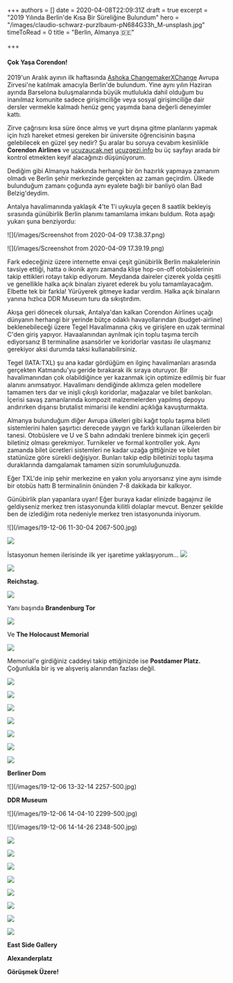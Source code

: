 +++
authors = []
date = 2020-04-08T22:09:31Z
draft = true
excerpt = "2019 Yılında Berlin'de Kısa Bir Süreliğine Bulundum"
hero = "/images/claudio-schwarz-purzlbaum-pN684G33h_M-unsplash.jpg"
timeToRead = 0
title = "Berlin, Almanya 🇩🇪️"

+++
#### Çok Yaşa Corendon!

2019'un Aralık ayının ilk haftasında [Ashoka ChangemakerXChange](https://changemakerxchange.org/) Avrupa Zirvesi'ne katılmak amacıyla Berlin'de bulundum. Yine aynı yılın Haziran ayında Barselona buluşmalarında büyük mutlulukla dahil olduğum bu inanılmaz komunite sadece girişimciliğe veya sosyal girişimciliğe dair dersler vermekle kalmadı henüz genç yaşımda bana değerli deneyimler kattı.

Zirve çağrısını kısa süre önce almış ve yurt dışına gitme planlarını yapmak için hızlı hareket etmesi gereken bir üniversite öğrencisinin başına gelebilecek en güzel şey nedir? Şu aralar bu soruya cevabım kesinlikle **Corendon Airlines** ve [ucuzaucak.net](https://ucuzaucak.net) [ucuzgezi.info](https://ucuzgezi.info) bu üç sayfayı arada bir kontrol etmekten keyif alacağınızı düşünüyorum.

Dediğim gibi Almanya hakkında herhangi bir ön hazırlık yapmaya zamanım olmadı ve Berlin şehir merkezinde gerçekten az zaman geçirdim. Ülkede bulunduğum zamanı çoğunda aynı eyalete bağlı bir banliyö olan Bad Belzig'deydim.

Antalya havalimanında yaklaşık 4'te 1'i uykuyla geçen 8 saatlik bekleyiş sırasında günübirlik Berlin planımı tamamlama imkanı buldum. Rota aşağı yukarı şuna benziyordu:

![](/images/Screenshot from 2020-04-09 17.38.37.png)

![](/images/Screenshot from 2020-04-09 17.39.19.png)

Fark edeceğiniz üzere internette envai çeşit günübirlik Berlin makalelerinin tavsiye ettiği, hatta o ikonik aynı zamanda klişe hop-on-off otobüslerinin takip ettikleri rotayı takip ediyorum. Meydanda daireler çizerek yolda çeşitli ve genellikle halka açık binaları ziyaret ederek bu yolu tamamlayacağım. Elbette tek bir farkla! Yürüyerek gitmeye kadar verdim. Halka açık binaların yanına hızlıca DDR Museum turu da sıkıştırdım.

Akışa geri dönecek olursak, Antalya'dan kalkan Corendon Airlines uçağı dünyanın herhangi bir yerinde bütçe odaklı havayollarından (budget-airline) beklenebileceği üzere Tegel Havalimanına çıkış ve girişlere en uzak terminal C'den giriş yapıyor. Havaalanından ayrılmak için toplu taşıma tercih ediyorsanız B terminaline asansörler ve koridorlar vasıtası ile ulaşmanız gerekiyor aksi durumda taksi kullanabilirsiniz.

Tegel (IATA:TXL) şu ana kadar gördüğüm en ilginç havalimanları arasında gerçekten Katmandu'yu geride bırakarak ilk sıraya oturuyor. Bir havalimanından çok olabildiğince yer kazanmak için optimize edilmiş bir fuar alanını anımsatıyor. Havalimanı dendiğinde aklımıza gelen modellere tamamen ters dar ve inişli çıkışlı koridorlar, mağazalar ve bilet bankoları. İçerisi savaş zamanlarında kompozit malzemelerden yapılmış depoyu andırırken dışarısı brutalist mimarisi ile kendini açıklığa kavuşturmakta.

Almanya bulunduğum diğer Avrupa ülkeleri gibi kağıt toplu taşıma bileti sistemlerini halen şaşırtıcı derecede yaygın ve farklı kullanan ülkelerden bir tanesi. Otobüslere ve U ve S bahn adındaki trenlere binmek için geçerli biletiniz olması gerekmiyor. Turnikeler ve formal kontroller yok. Aynı zamanda bilet ücretleri sistemleri ne kadar uzağa gittiğinize ve bilet statünüze göre sürekli değişiyor. Bunları takip edip biletinizi toplu taşıma duraklarında damgalamak tamamen sizin sorumluluğunuzda.

Eğer TXL'de inip şehir merkezine en yakın yolu arıyorsanız yine aynı isimde bir otobüs hattı B terminalinin önünden 7-8 dakikada bir kalkıyor.

Günübirlik plan yapanlara uyarı! Eğer buraya kadar elinizde bagajınız ile geldiyseniz merkez tren istasyonunda kilitli dolaplar mevcut. Benzer şekilde ben de izlediğim rota nedeniyle merkez tren istasyonunda iniyorum.

![](/images/19-12-06 11-30-04 2067-500.jpg)

![](/images/IMG_2073-500.jpg)

İstasyonun hemen ilerisinde ilk yer işaretime yaklaşıyorum... ![](/images/IMG_2074-500.jpg)

![](/images/IMG_2083-500.jpg)

**Reichstag.**

![](/images/IMG_2138-500.jpg)

Yanı başında **Brandenburg Tor**

![](/images/IMG_2193-500.jpg)

Ve **The Holocaust Memorial**

![](/images/IMG_2199-500.jpg)

Memorial'e girdiğiniz caddeyi takip ettiğinizde ise **Postdamer Platz.** Çoğunlukla bir iş ve alışveriş alanından fazlası değil.

![](/images/IMG_2205-500.jpg)

![](/images/IMG_2209-500.JPEG)

![](/images/IMG_2214-500.jpg)

![](/images/IMG_2216-500.jpg)

![](/images/IMG_2245-500.jpg)

![](/images/IMG_2251-500.jpg)

![](/images/IMG_2285-500.jpg)

**Berliner Dom**

![](/images/19-12-06 13-32-14 2257-500.jpg)

**DDR Museum**

![](/images/19-12-06 14-04-10 2299-500.jpg)

![](/images/19-12-06 14-14-26 2348-500.jpg)

![](/images/IMG_2292-500.jpg)

![](/images/IMG_2294-500.jpg)

![](/images/IMG_2298-500.jpg)

![](/images/IMG_2300-500.jpg)

![](/images/IMG_2302-500.jpg)

![](/images/IMG_2303-500.jpg)

![](/images/IMG_2305-500.jpg)

![](/images/IMG_2349-500.jpg)

**East Side Gallery**

**Alexanderplatz**

**Görüşmek Üzere!**